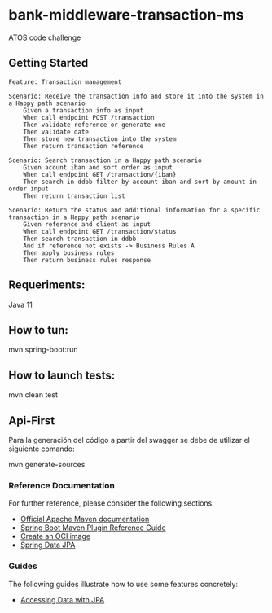 # bank-middleware-transaction-ms
ATOS code challenge

## Getting Started

```gherkin
Feature: Transaction management 

Scenario: Receive the transaction info and store it into the system in a Happy path scenario
    Given a transaction info as input
    When call endpoint POST /transaction
    Then validate reference or generate one
    Then validate date
    Then store new transaction into the system
    Then return transaction reference

Scenario: Search transaction in a Happy path scenario
    Given acount iban and sort order as input 
    When call endpoint GET /transaction/{iban}
    Then search in ddbb filter by account iban and sort by amount in order input 
    Then return transaction list
    
Scenario: Return the status and additional information for a specific transaction in a Happy path scenario
    Given reference and client as input
    When call endpoint GET /transaction/status
    Then search transaction in ddbb
    And if reference not exists -> Business Rules A
    Then apply business rules
    Then return business rules response        
```

## Requeriments:
Java 11

## How to tun:
mvn spring-boot:run

## How to launch tests:
mvn clean test

## Api-First

Para la generación del código a partir del swagger se debe de utilizar el siguiente comando:

mvn generate-sources


### Reference Documentation
For further reference, please consider the following sections:

* [Official Apache Maven documentation](https://maven.apache.org/guides/index.html)
* [Spring Boot Maven Plugin Reference Guide](https://docs.spring.io/spring-boot/docs/2.5.1/maven-plugin/reference/html/)
* [Create an OCI image](https://docs.spring.io/spring-boot/docs/2.5.1/maven-plugin/reference/html/#build-image)
* [Spring Data JPA](https://docs.spring.io/spring-boot/docs/2.5.1/reference/htmlsingle/#boot-features-jpa-and-spring-data)

### Guides
The following guides illustrate how to use some features concretely:

* [Accessing Data with JPA](https://spring.io/guides/gs/accessing-data-jpa/)
